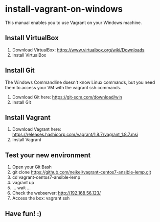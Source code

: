 # install-vagrant-on-windows
This manual enables you to use Vagrant on your Windows machine.

## Install VirtualBox
1. Download VirtualBox: https://www.virtualbox.org/wiki/Downloads
2. Install VirtualBox

## Install Git
The Windows Commandline doesn't know Linux commands, but you need them to access your VM with the vagrant ssh commands.

1. Download Git here: https://git-scm.com/download/win 
2. Install Git

## Install Vagrant
1. Download Vagrant here: https://releases.hashicorp.com/vagrant/1.8.7/vagrant_1.8.7.msi
2. Install Vagrant

## Test your new environment
1. Open your Git Bash
2. git clone https://github.com/neikei/vagrant-centos7-ansible-lemp.git
3. cd vagrant-centos7-ansible-lemp
4. vagrant up
5. ... wait ...
6. Check the webserver: http://192.168.56.123/
7. Access the box: vagrant ssh

## Have fun! :)
